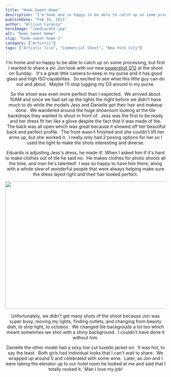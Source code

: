 ```yaml
---
title: "Home Sweet Home"
description: "I'm home and so happy to be able to catch up on some processing, but first I wanted to share..."
publishDate: "Feb 16, 2011"
author: "Allison Carenza"
heroImage: "/media/at2.jpg"
alt: "Home Sweet Home"
slug: "home-sweet-home-2"
category: ["Artistic"]
tags: ["Artistic Tile", "Commercial Shoot", "New York City"]
---
```


<p style="text-align: center;">I&apos;m home and so happy to be able to catch up on some processing, but first I wanted to share a pic Jon took with our new <a href="http://shop.usa.canon.com/webapp/wcs/stores/servlet/product_10051_10051_255917_-1">powershot G12</a> at the shoot on Sunday.   It&apos;s a great little camera to keep in my purse and it has good glass and high ISO capabilites.  So excited to see what this little guy can do out and about.  Maybe I&apos;ll stop lugging my D3 around in my purse.</p>
<p style="text-align: center;">So the shoot was even more perfect than I expected.  We arrived about 10AM and since we had set up the lights the night before we didn&apos;t have much to do while the models Jess and Danielle got their hair and makeup done.  We wandered around the huge showroom looking at the tile backdrops they wanted to shoot in front of.  Jess was the first to be ready and her dress fit her like a glove despite the fact that it was made of tile.  The back was all open which was great because it showed off her beautiful back and perfect profile.  The front wasn&apos;t finished and she couldn&apos;t lift her arms up, but she worked it.  I really only had 2 posing options for her so I used the light to make the shots interesting and diverse.</p>
<p style="text-align: center;">Eduardo is adjusting Jess&apos;s dress, he made it!  When I asked him if it&apos;s hard to make clothes out of tile he said no.  He makes clothes for photo shoots all the time, and man he&apos;s talented!  I was so happy to have him there, along with a whole slew of wonderful people that were always helping make sure the dress layed right and their hair looked perfect.</p>
<p><img class="aligncenter size-full wp-image-2006" title="at2" src="/media/at2.jpg" alt="" width="600" height="400" /></p>
<p style="text-align: center;">Unfortunately, we didn&apos;t get many shots of the shoot because Jon was super busy, moving my lights, finding outlets, and changing from beauty dish, to strip light, to octobox.  We changed tile backgrouds a lot too which meant sometimes we shot with a shiny background.  I couldn&apos;t have done it without him.</p>
<p style="text-align: center;">Danielle the other model had a sexy low cut tuxedo jacket on.  It was hot, to say the least.  Both girls had individual looks that I can&apos;t wait to share.  We wrapped up around 5 and celebrated with some wine.  Later, as Jon and I were taking the elevator up to our hotel room he looked at me and said that I totally rocked it.  Man I love my job!</p>
